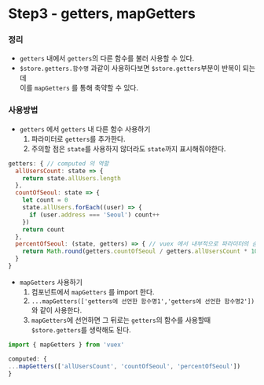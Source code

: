 # Step3 - getters, mapGetters

### 정리
- `getters` 내에서 `getters`의 다른 함수를 불러 사용할 수 있다.
- `$store.getters.함수명` 과같이 사용하다보면 `$store.getters`부분이 반복이 되는데  
이를 `mapGetters` 를 통해 축약할 수 있다.

### 사용방법
- `getters` 에서 `getters` 내 다른 함수 사용하기 
  1. 파라미터로 `getters`를 추가한다.
  2. 주의할 점은 `state`를 사용하지 않더라도 `state`까지 표시해줘야한다. 
```javascript
getters: { // computed 의 역할
  allUsersCount: state => {
    return state.allUsers.length
  }, 
  countOfSeoul: state => {
    let count = 0
    state.allUsers.forEach((user) => {
      if (user.address === 'Seoul') count++
    })
    return count
  },
  percentOfSeoul: (state, getters) => { // vuex 에서 내부적으로 파라미터의 순서가 있기 때문에 getters만 사용하더라도 state까지 선언해주어야 한다.
    return Math.round(getters.countOfSeoul / getters.allUsersCount * 100)
  }
}
```
- `mapGetters` 사용하기
   1. 컴포넌트에서 `mapGetters` 를 import 한다.
   2. `...mapGetters(['getters에 선언한 함수명1','getters에 선언한 함수명2'])` 와 같이 사용한다.
   3. `mapGetters`에 선언하면 그 뒤로는 `getters`의 함수를 사용할때 `$store.getters`를 생략해도 된다.
```javascript
import { mapGetters } from 'vuex'

computed: {
...mapGetters(['allUsersCount', 'countOfSeoul', 'percentOfSeoul'])
}
```
